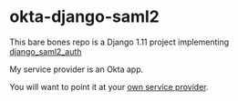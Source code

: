 # okta-django-saml2

This bare bones repo is a Django 1.11 project implementing [django_saml2_auth](https://github.com/fangli/django-saml2-auth)

My service provider is an Okta app.

You will want to point it at your [own service provider](https://github.com/jonwhittlestone/okta-django-saml2/blob/okta-django-saml2/django_project/settings.py#L118).
